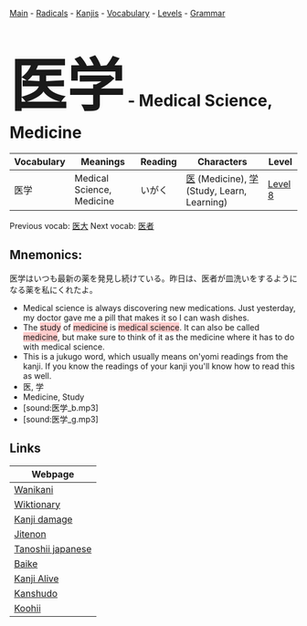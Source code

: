 <style> bigfont {font-size: 100px}</style>
[Main](../README.md) -
[Radicals](../radicals.md) -
[Kanjis](../kanjis.md) -
[Vocabulary](../vocabulary.md) -
[Levels](../levels.md) -
[Grammar](../grammar.md)
# <bigfont> 医学</bigfont> - Medical Science, Medicine 

| Vocabulary | Meanings | Reading | Characters | Level |
| --- | --- | --- | --- | --- |
| 医学 | Medical Science, Medicine | いがく |  [医](../kanjis/医.md) (Medicine), [学](../kanjis/学.md) (Study, Learn, Learning) | [Level 8](../levels/wk_level8.md) |

Previous vocab: [医大](医大.md) Next vocab: [医者](医者.md) 

## Mnemonics:
医学はいつも最新の薬を発見し続けている。昨日は、医者が皿洗いをするようになる薬を私にくれたよ。
* Medical science is always discovering new medications. Just yesterday, my doctor gave me a pill that makes it so I can wash dishes.
* The <span style="background-color:#ffcccb"> study</span> of <span style="background-color:#ffcccb"> medicine</span> is <span style="background-color:#ffcccb"> medical science</span>. It can also be called <span style="background-color:#ffcccb"> medicine</span>, but make sure to think of it as the medicine where it has to do with medical science.
* This is a jukugo word, which usually means on'yomi readings from the kanji. If you know the readings of your kanji you'll know how to read this as well.
* 医, 学
* Medicine, Study
* [sound:医学_b.mp3]
* [sound:医学_g.mp3]


## Links 

| Webpage |
| --- |
| [Wanikani          ](https://www.wanikani.com/kanji/医学) |
| [Wiktionary        ](https://en.wiktionary.org/wiki/医学) |
| [Kanji damage      ](http://www.kanjidamage.com/kanji/search?utf8=✓&q=医学) |
| [Jitenon           ](https://jitenon.com/kanji/医学) |
| [Tanoshii japanese ](https://www.tanoshiijapanese.com/dictionary/kanji.cfm?k=医学) |
| [Baike             ](https://baike.baidu.com/item/医学) |
| [Kanji Alive       ](https://app.kanjialive.com/医学) |
| [Kanshudo          ](https://www.kanshudo.com/searchmn?q=医学) |
| [Koohii            ](https://kanji.koohii.com/study/kanji/医学) |

